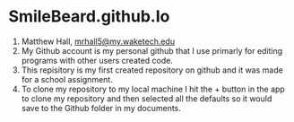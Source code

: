 # SmileBeard.github.Io
1. Matthew Hall, mrhall5@my.waketech.edu
2. My Github account is my personal github that I use primarly for editing programs with other users created code.
3. This repisitory is my first created repository on github and it was made for a school assignment.
4. To clone my repository to my local machine I hit the + button in the app to clone my repository and then selected all the defaults so it would save to the Github folder in my documents.
